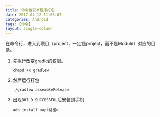 ```yaml
---
title: 命令给安卓程序打包
date: 2017-04-12 11:05:07
categories: Android
tags: [命令]
layout: single-column
---
```


在命令行，进入到项目（project，一定是project，而不是Module）对应的目录。

1. 先执行改变gradle的权限。

   ```shell
   chmod +x gradlew
   ```


2. 然后运行打包

   ```shell
   ./gradlew assembleRelease
   ```

3. 出现`BUILD SUCCESSFUL`后安装到手机

   ```shell
   adb install <apk路径>
   ```
